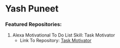 # Yash Puneet

### Featured Repositories:

1. Alexa Motivational To Do List Skill: Task Motivator
   * Link To Repository: [Task Motivator](https://github.com/yashpuneet/Alexa-Motivational-ToDo-List)
